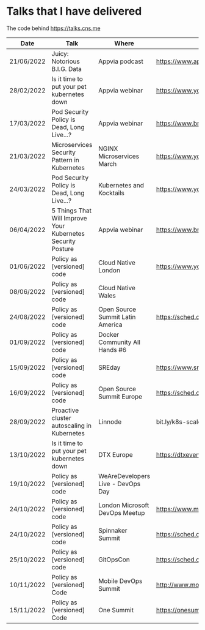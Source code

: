 # Talks that I have delivered

The code behind https://talks.cns.me

| Date       | Talk                                                        | Where                             | Link                                                                   |
| ---------- | ----------------------------------------------------------- | --------------------------------- | ---------------------------------------------------------------------- |
| 21/06/2022 | Juicy: Notorious B.I.G. Data                                | Appvia podcast                    | https://www.appvia.io/podcast/8901725                                  |
| 28/02/2022 | Is it time to put your pet kubernetes down                  | Appvia webinar                    | https://www.youtube.com/watch?v=4YA9sC6Z1YQ                            |
| 17/03/2022 | Pod Security Policy is Dead, Long Live...?                  | Appvia webinar                    | https://www.brighttalk.com/webcast/18932/535753                        |
| 21/03/2022 | Microservices Security Pattern in Kubernetes                | NGINX Microservices March         | https://www.youtube.com/watch?v=k1TYMMxgldY                            |
| 24/03/2022 | Pod Security Policy is Dead, Long Live...?                  | Kubernetes and Kocktails          | https://www.youtube.com/watch?v=C5ohERIhlrY                            |
| 06/04/2022 | 5 Things That Will Improve Your Kubernetes Security Posture | Appvia webinar                    | https://www.brighttalk.com/webcast/18932/528461                        |
| 01/06/2022 | Policy as [versioned] code                                  | Cloud Native London               | https://www.youtube.com/watch?v=kujkYxU8HoM                            |
| 08/06/2022 | Policy as [versioned] code                                  | Cloud Native Wales                |                                                                        |
| 24/08/2022 | Policy as [versioned] code                                  | Open Source Summit Latin America  | https://sched.co/15Bqa                                                 |
| 01/09/2022 | Policy as [versioned] code                                  | Docker Community All Hands #6     |                                                                        |
| 15/09/2022 | Policy as [versioned] code                                  | SREday                            | https://www.sreday.com                                                 |
| 16/09/2022 | Policy as [versioned] code                                  | Open Source Summit Europe         | https://sched.co/15z1I                                                 |
| 28/09/2022 | Proactive cluster autoscaling in Kubernetes                 | Linnode                           | bit.ly/k8s-scale-2                                                     |
| 13/10/2022 | Is it time to put your pet kubernetes down                  | DTX Europe                        | https://dtxevents.io/europe/en/page/dtx-europe                         |
| 19/10/2022 | Policy as [versioned] code                                  | WeAreDevelopers Live - DevOps Day |                                                                        |
| 24/10/2022 | Policy as [versioned] code                                  | London Microsoft DevOps Meetup    | https://www.meetup.com/london-microsoft-devops/events/287854448/       |
| 24/10/2022 | Policy as [versioned] code                                  | Spinnaker Summit                  | https://sched.co/19kpM                                                 |
| 25/10/2022 | Policy as [versioned] code                                  | GitOpsCon                         | https://sched.co/1AR8w                                                 |
| 10/11/2022 | Policy as [versioned] Code                                  | Mobile DevOps Summit              | http://www.mobiledevops.io/summit/agenda/speakers/1773168              |
| 15/11/2022 | Policy as [versioned] Code                                  | One Summit                        | https://onesummit2022.sched.com/event/69ffdbbc45806a7ae27374dd29d93237 |

<!--
| Date | Talk                       | Where              | Link |
| ---- | -------------------------- | ------------------ | ---- |
| ?    | Policy as [versioned] Code | Cloud with Chris   | ?    |
| ?    | Policy as [versioned] Code | Docker Switzerland | ?    |
-->

